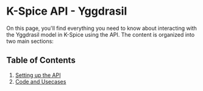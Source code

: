 # K-Spice API - Yggdrasil

On this page, you'll find everything you need to know about interacting with the Yggdrasil model in K-Spice using the API. The content is organized into two main sections:

## Table of Contents

1. [Setting up the API](https://github.com/eryksiejka47/K-Spice-API-Yggdrasil/tree/2de80aeca7321c5595e6784dc768446defb918c2/Setup)
2. [Code and Usecases](#step-two---package-installation)
